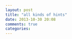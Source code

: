 ```yaml
---
layout: post
title: "all kinds of hints"
date: 2013-10-30 20:08
comments: true
categories: 
---
```

